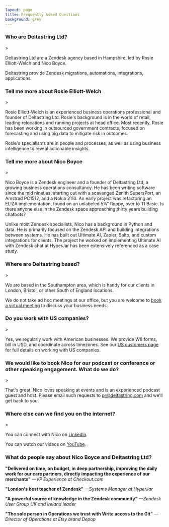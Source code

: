 ```yaml
---
layout: page
title: Frequently Asked Questions
background: grey
---
```


<h3>Who are Deltastring Ltd?</h3>>

Deltastring Ltd are a Zendesk agency based in Hampshire, led by Rosie Elliott-Welch and Nico Boyce.

Deltastring provide Zendesk migrations, automations, integrations, applications.

<h3>Tell me more about Rosie Elliott-Welch</h3>>

Rosie Elliott-Welch is an experienced business operations professional and founder of Deltastring Ltd. Rosie's background is in the world of retail, leading relocations and running projects at head office. Most recently, Rosie has been working in outsourced government contracts, focused on forecasting and using big data to mitigate risk in outcomes.

Rosie's specialisms are in people and processes, as well as using business intelligence to reveal actionable insights.

<h3>Tell me more about Nico Boyce</h3>>

Nico Boyce is a Zendesk engineer and a founder of Deltastring Ltd, a growing business operations consultancy. He has been writing software since the mid nineties, starting out with a scavenged Zenith SupersPort, an Amstrad PC1512, and a Nokia 2110. An early project was refactoring an ELIZA implementation, found on an unlabeled 5¼” floppy, over to TI Basic. Is there anyone else in the Zendesk space approaching thirty years building chatbots?

Unlike most Zendesk specialists, Nico has a background in Python and data. He is primarily focused on the Zendesk API and building integrations between systems. He has built out Ultimate AI, Zapier, Salto, and custom integrations for clients. The project he worked on implementing Ultimate AI with Zendesk chat at HyperJar has been extensively referenced as a case study.

<h3>Where are Deltastring based?</h3>>

We are based in the Southampton area, which is handy for our clients in London, Bristol, or other South of England locations.

We do not take ad hoc meetings at our office, but you are welcome to <a href="https://calendar.google.com/calendar/u/0/appointments/schedules/AcZssZ2vJhNy3gMyKSTnIHj3xdsAONXezmHe6_8av4SPLlfGW-znFeNqORBTDvGbfbUK4Y5Iyb44DWLf">book a virtual meeting</a> to discuss your business needs.

<h3>Do you work with US companies?</h3>>

Yes, we regularly work with American businesses. We provide W8 forms, bill in USD, and coordinate across timezones. See our [US customers page](/us-customers) for full details on working with US companies.

<h3>We would like to book Nico for our podcast or conference or other speaking engagement. What do we do?</h3>>

That's great, Nico loves speaking at events and is an experienced podcast guest and host. Please email such requests to <a href="mailto:pr@deltastring.com">pr@deltastring.com</a> and we'll get back to you.

<h3>Where else can we find you on the internet?</h3>>

You can connect with Nico on [LinkedIn](https://www.linkedin.com/in/nicoboyce/).

You can watch our videos on [YouTube](https://www.youtube.com/@deltastringdotcom).

<h3>What do people say about Nico Boyce and Deltastring Ltd?</h3>

**"Delivered on time, on budget, in deep partnership, improving the daily work for our care partners, directly impacting the experience of our merchants"**
*—VP Experience at Checkout.com*

**"London's best teacher of Zendesk"**
*—Systems Manager at HyperJar*

**"A powerful source of knowledge in the Zendesk community"**
*—Zendesk User Group UK and Ireland leader*

**"The sole person in Operations we trust with Write access to the Git"**
*—Director of Operations at Etsy brand Depop*